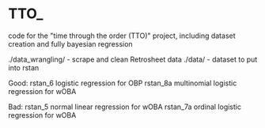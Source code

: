 # TTO_
code for the "time through the order (TTO)" project,
including dataset creation and fully bayesian regression

./data_wrangling/   - scrape and clean Retrosheet data
./data/             - dataset to put into rstan

Good:
rstan_6 logistic regression for OBP
rstan_8a multinomial logistic regression for wOBA


Bad:
rstan_5 normal linear regression for wOBA
rstan_7a ordinal logistic regression for wOBA